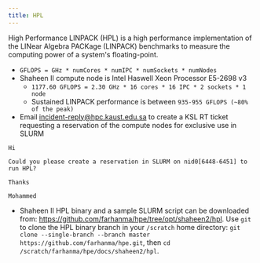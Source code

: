 ```yaml
---
title: HPL
---
```


High Performance LINPACK (HPL) is a high performance implementation of the
LINear Algebra PACKage (LINPACK) benchmarks to measure the computing power of
a system's floating-point.

- `GFLOPS = GHz * numCores * numIPC * numSockets * numNodes`
- Shaheen II compute node is Intel Haswell Xeon Processor E5-2698 v3
    - `1177.60 GFLOPS = 2.30 GHz * 16 cores * 16 IPC * 2 sockets * 1 node`
    - Sustained LINPACK performance is between `935-955 GFLOPS (~80% of the peak)`
- Email [incident-reply@hpc.kaust.edu.sa](mailto:incident-reply@hpc.kaust.edu.sa)
  to create a KSL RT ticket requesting a reservation of the compute nodes for
  exclusive use in SLURM

```wiki title="Request a reservation in SLRUM on nid0[6448-6451] to run HPL"
Hi

Could you please create a reservation in SLURM on nid0[6448-6451] to run HPL?

Thanks

Mohammed
```

- Shaheen II HPL binary and a sample SLURM script can be downloaded from:
  https://github.com/farhanma/hpe/tree/opt/shaheen2/hpl. Use `git` to clone the
HPL binary branch in your `/scratch` home directory:
`git clone --single-branch --branch master https://github.com/farhanma/hpe.git`,
then `cd /scratch/farhanma/hpe/docs/shaheen2/hpl`.
